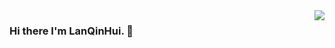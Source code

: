 <img align='right' src="https://github-readme-stats.vercel.app/api?username=LanQinHui&show_icons=true&theme=radical">

### Hi there I'm LanQinHui. 👋

